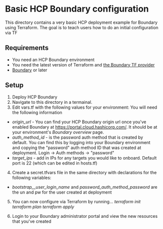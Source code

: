# Basic HCP Boundary configuration
This directory contains a very basic HCP deployment example for Boundary using Terraform. The goal is to teach users how to do an initial configuration via TF

## Requirements
- You need an HCP Boundary environment
- You need the latest version of Terraform and [the Boundary TF provider](https://registry.terraform.io/providers/hashicorp/boundary/latest/docs/resources/scope)
- [Boundary](https://www.boundaryproject.io/downloads) or later

## Setup
1. Deploy HCP Boundary
2. Navigate to this directory in a termainal.
3.  Edit vars.tf with the following values for your environment:
You will need the following information
- *origin_url* - You can find your HCP Boundary origin url once you've enabled Boundary at https://portal.cloud.hashicorp.com/. It should be at your environment's *Boundary overview* page.
- *auth_method_id* - is the password auth method that is created by default. You can find this by logging into your Boundary environment and copying the "password" auth method ID that was created at deployment. Login -> Auth methods -> "password"
- *target_ips* - add in IPs for any targets you would like to onboard. Default port is 22 (which can be edited in hosts.tf)

4.  Create a secret.tfvars file in the same directory with declarations for the following variables:
- *bootstrap__user_login_name* and *password_auth_method_password* are the un and pw for the user created at deployment


5. You can now configure via Terraform by running...
*terraform init*
*terraform plan*
*terraform apply*

6. Login to your Boundary administrator portal and view the new resources that you've created

